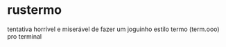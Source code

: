 # rustermo
tentativa horrível e miserável de fazer um joguinho estilo termo (term.ooo) pro terminal
